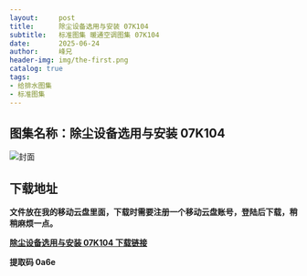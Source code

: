 ```yaml
---
layout:     post
title:      除尘设备选用与安装 07K104
subtitle:   标准图集 暖通空调图集 07K104
date:       2025-06-24
author:     峰兄
header-img: img/the-first.png
catalog: true
tags:
- 给排水图集
- 标准图集
---
```

## 图集名称：除尘设备选用与安装 07K104
![封面](https://pic1.imgdb.cn/item/6858f5a158cb8da5c864ef9f.jpg)


## 下载地址 ##
**文件放在我的移动云盘里面，下载时需要注册一个移动云盘账号，登陆后下载，稍稍麻烦一点。**  
  
[**除尘设备选用与安装 07K104 下载链接**](https://caiyun.139.com/w/i/2nQQSFG50m2zx)


**提取码 0a6e**

